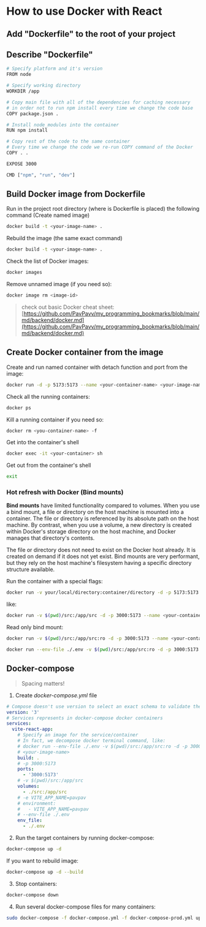 # How to use Docker with React

## Add "Dockerfile" to the root of your project

## Describe "Dockerfile"

```bash
# Specify platform and it's version
FROM node

# Specify working directory
WORKDIR /app

# Copy main file with all of the dependencies for caching necessary
# in order not to run npm install every time we change the code base
COPY package.json .

# Install node_modules into the container
RUN npm install

# Copy rest of the code to the same container
# Every time we change the code we re-run COPY command of the Docker
COPY . .

EXPOSE 3000

CMD ["npm", "run", "dev"]
```

## Build Docker image from Dockerfile

Run in the project root directory (where is Dockerfile is placed) the following command
(Create named image)

```bash
docker build -t <your-image-name> .
```

Rebuild the image (the same exact command)

```bash
docker build -t <your-image-name> .
```

Check the list of Docker images:

```bash
docker images
```

Remove unnamed image (if you need so):

```bash
docker image rm <image-id>
```

> check out basic Docker cheat sheet: [https://github.com/PavPavv/my_programming_bookmarks/blob/main/md/backend/docker.md](https://github.com/PavPavv/my_programming_bookmarks/blob/main/md/backend/docker.md)

## Create Docker container from the image

Create and run named container with detach function and port from the image:

```bash
docker run -d -p 5173:5173 --name <your-container-name> <your-image-name>
```

Check all the running containers:

```bash
docker ps
```

Kill a running container if you need so:

```bash
docker rm <you-container-name> -f
```

Get into the container's shell

```bash
docker exec -it <your-container> sh
```

Get out from the container's shell

```bash
exit
```

### Hot refresh with Docker (Bind mounts)

**Bind mounts** have limited functionality compared to volumes. When you use a bind mount, a file or directory on the host machine is mounted into a container. The file or directory is referenced by its absolute path on the host machine. By contrast, when you use a volume, a new directory is created within Docker's storage directory on the host machine, and Docker manages that directory's contents.

The file or directory does not need to exist on the Docker host already. It is created on demand if it does not yet exist. Bind mounts are very performant, but they rely on the host machine's filesystem having a specific directory structure available.

Run the container with a special flags:

```bash
docker run -v your/local/directory:container/directory -d -p 5173:5173 --name <your-container-name> <your-image-name>
```

like:

```bash
docker run -v $(pwd)/src:/app/src -d -p 3000:5173 --name <your-container-name> <your-image-name>
```

Read only bind mount:

```bash
docker run -v $(pwd)/src:/app/src:ro -d -p 3000:5173 --name <your-container-name> <your-image-name>
```

```bash
docker run --env-file ./.env -v $(pwd)/src:/app/src:ro -d -p 3000:5173 --name <your-container-name> <your-image-name>
```

## Docker-compose

> Spacing matters!

1. Create _docker-compose.yml_ file

```yml
# Compose doesn't use version to select an exact schema to validate the Compose file, but prefers the most recent schema when it's implemented.
version: '3'
# Services represents in docker-compose docker containers
services:
  vite-react-app:
    # Specify an image for the service/container
    # In fact, we decompose docker terminal command, like:
    # docker run --env-file ./.env -v $(pwd)/src:/app/src:ro -d -p 3000:5173 --name <your-container-name> <your-image-name>
    # <your-image-name>
    build: .
    # -p 3000:5173
    ports:
      - '3000:5173'
    # -v $(pwd)/src:/app/src
    volumes:
      - ./src:/app/src
    # -e VITE_APP_NAME=pavpav
    # environment:
    #   - VITE_APP_NAME=pavpav
    # --env-file ./.env
    env_file:
      - ./.env
```

2. Run the target containers by running docker-compose:

```bash
docker-compose up -d
```

If you want to rebuild image:

```bash
docker-compose up -d --build
```

3. Stop containers:

```bash
docker-compose down
```

4. Run several docker-compose files for many containers:

```bash
sudo docker-compose -f docker-compose.yml -f docker-compose-prod.yml up -d --build
```
